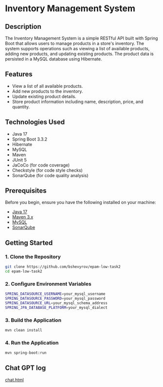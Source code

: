 # Inventory Management System

## Description

The Inventory Management System is a simple RESTful API built with Spring Boot that allows users to manage products in a store's inventory. The system supports operations such as viewing a list of available products, adding new products, and updating existing products. The product data is persisted in a MySQL database using Hibernate.

## Features

- View a list of all available products.
- Add new products to the inventory.
- Update existing product details.
- Store product information including name, description, price, and quantity.

## Technologies Used

- Java 17
- Spring Boot 3.3.2
- Hibernate
- MySQL
- Maven
- JUnit 5
- JaCoCo (for code coverage)
- Checkstyle (for code style checks)
- SonarQube (for code quality analysis)

## Prerequisites

Before you begin, ensure you have the following installed on your machine:

- [Java 17](https://www.oracle.com/java/technologies/javase/jdk17-archive-downloads.html)
- [Maven 3.x](https://maven.apache.org/download.cgi)
- [MySQL](https://www.mysql.com/downloads/)
- [SonarQube](https://www.sonarqube.org/downloads/)

## Getting Started

### 1. Clone the Repository

```bash
git clone https://github.com/bshevyrov/epam-low-task2
cd epam-low-task2 
```
### 2. Configure Environment Variables
```bash
SPRING_DATASOURCE_USERNAME=your_mysql_username
SPRING_DATASOURCE_PASSWORD=your_mysql_password
SPRING_DATASOURCE_URL=your_mysql_schema_address
SPRING_JPA_DATABASE_PLATFORM=your_mysql_dialect
```
### 3. Build the Application
```bash
mvn clean install
```
### 4. Run the Application
```bash
mvn spring-boot:run
```


## Chat GPT log


[chat.html](chat.html)